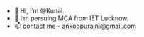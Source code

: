 - 👋 Hi, I’m @Kunal...
- 🌱 I’m persuing MCA from IET Lucknow.
- 📫 contact me - ankoopuraini@gmail.com

<!---
Kunalpuraini/Kunalpuraini is a ✨ special ✨ repository because its `README.md` (this file) appears on your GitHub profile.
You can click the Preview link to take a look at your changes.
--->
